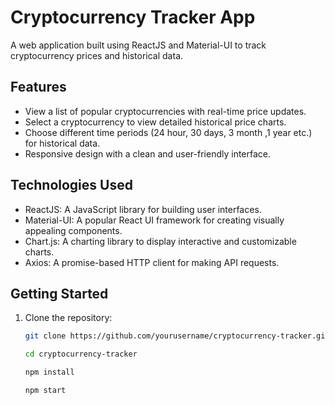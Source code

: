 # Cryptocurrency Tracker App


A web application built using ReactJS and Material-UI to track cryptocurrency prices and historical data.

## Features

- View a list of popular cryptocurrencies with real-time price updates.
- Select a cryptocurrency to view detailed historical price charts.
- Choose different time periods (24 hour, 30 days, 3 month ,1 year etc.) for historical data.
- Responsive design with a clean and user-friendly interface.

## Technologies Used

- ReactJS: A JavaScript library for building user interfaces.
- Material-UI: A popular React UI framework for creating visually appealing components.
- Chart.js: A charting library to display interactive and customizable charts.
- Axios: A promise-based HTTP client for making API requests.

## Getting Started

1. Clone the repository:

   ```bash
   git clone https://github.com/yourusername/cryptocurrency-tracker.git

   cd cryptocurrency-tracker

   npm install

   npm start 
